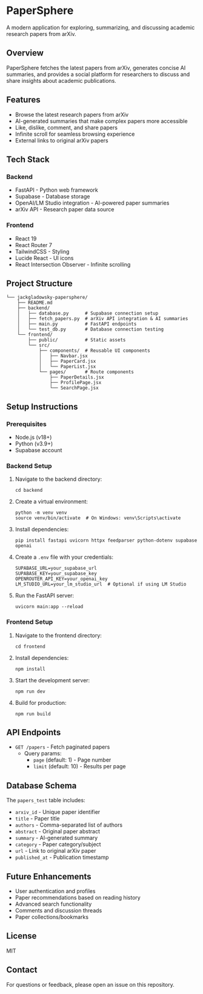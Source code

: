 # PaperSphere

A modern application for exploring, summarizing, and discussing academic research papers from arXiv.

## Overview

PaperSphere fetches the latest papers from arXiv, generates concise AI summaries, and provides a social platform for researchers to discuss and share insights about academic publications.

## Features

- Browse the latest research papers from arXiv
- AI-generated summaries that make complex papers more accessible
- Like, dislike, comment, and share papers
- Infinite scroll for seamless browsing experience
- External links to original arXiv papers

## Tech Stack

### Backend
- FastAPI - Python web framework
- Supabase - Database storage
- OpenAI/LM Studio integration - AI-powered paper summaries
- arXiv API - Research paper data source

### Frontend
- React 19
- React Router 7
- TailwindCSS - Styling
- Lucide React - UI icons
- React Intersection Observer - Infinite scrolling

## Project Structure

```
└── jackgladowsky-papersphere/
    ├── README.md
    ├── backend/
    │   ├── database.py      # Supabase connection setup
    │   ├── fetch_papers.py  # arXiv API integration & AI summaries
    │   ├── main.py          # FastAPI endpoints
    │   └── test_db.py       # Database connection testing
    └── frontend/
        ├── public/          # Static assets
        └── src/
            ├── components/  # Reusable UI components
            │   ├── Navbar.jsx
            │   ├── PaperCard.jsx
            │   └── PaperList.jsx
            └── pages/       # Route components
                ├── PaperDetails.jsx
                ├── ProfilePage.jsx
                └── SearchPage.jsx
```

## Setup Instructions

### Prerequisites
- Node.js (v18+)
- Python (v3.9+)
- Supabase account

### Backend Setup

1. Navigate to the backend directory:
   ```
   cd backend
   ```

2. Create a virtual environment:
   ```
   python -m venv venv
   source venv/bin/activate  # On Windows: venv\Scripts\activate
   ```

3. Install dependencies:
   ```
   pip install fastapi uvicorn httpx feedparser python-dotenv supabase openai
   ```

4. Create a `.env` file with your credentials:
   ```
   SUPABASE_URL=your_supabase_url
   SUPABASE_KEY=your_supabase_key
   OPENROUTER_API_KEY=your_openai_key
   LM_STUDIO_URL=your_lm_studio_url  # Optional if using LM Studio
   ```

5. Run the FastAPI server:
   ```
   uvicorn main:app --reload
   ```

### Frontend Setup

1. Navigate to the frontend directory:
   ```
   cd frontend
   ```

2. Install dependencies:
   ```
   npm install
   ```

3. Start the development server:
   ```
   npm run dev
   ```

4. Build for production:
   ```
   npm run build
   ```

## API Endpoints

- `GET /papers` - Fetch paginated papers
  - Query params:
    - `page` (default: 1) - Page number
    - `limit` (default: 10) - Results per page

## Database Schema

The `papers_test` table includes:
- `arxiv_id` - Unique paper identifier
- `title` - Paper title
- `authors` - Comma-separated list of authors
- `abstract` - Original paper abstract
- `summary` - AI-generated summary
- `category` - Paper category/subject
- `url` - Link to original arXiv paper
- `published_at` - Publication timestamp

## Future Enhancements

- User authentication and profiles
- Paper recommendations based on reading history
- Advanced search functionality
- Comments and discussion threads
- Paper collections/bookmarks

## License

MIT

## Contact

For questions or feedback, please open an issue on this repository.